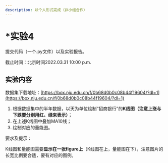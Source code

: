 ```yaml
---
description: 以个人形式完成（非小组合作）
---
```


# \*实验4

提交代码（一个.py文件）以及实验报告。

截止时间：北京时间2022.03.31 10:00 p.m.

## 实验内容

数据集下载地址：[https://box.nju.edu.cn/f/0b68d0b0c08b44f19604/?dl=1](https://box.nju.edu.cn/f/0b68d0b0c08b44f19604/?dl=1)

1. 根据数据集中的半年数据，以天为单位绘制“招商银行”的**K线图（注意上涨与下跌要分别用红、绿来表示）**；
2. 在上述K线图中叠加MA10线；
3. 绘制对应的量能图。

要求及提示：

K线图和量能图需要**显示在一张figure上**（K线图在上，量能图在下），注意图片的长宽比例要合适，要有对应的图例。

